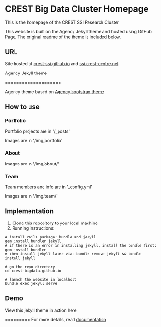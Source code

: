 # CREST Big Data Cluster Homepage

This is the homepage of the CREST SSI Research Cluster

This website is built on the Agency Jekyll theme and hosted using GitHub Page. The original readme of the theme is included below.

## URL

Site hosted at [crest-ssi.github.io](https://crest-ssi.github.io) and [ssi.crest-centre.net](https://ssi.crest-centre.net).

Agency Jekyll theme

====================

Agency theme based on [Agency bootstrap theme](https://startbootstrap.com/template-overviews/agency/)

## How to use

### Portfolio

Portfolio projects are in '/_posts'

Images are in '/img/portfolio'

### About

Images are in '/img/about/'

### Team

Team members and info are in '_config.yml'

Images are in '/img/team/'

## Implementation

1. Clone this repository to your local machine
2. Running instructions:

```shell
# install rails package: bundle and jekyll
gem install bundler jekyll
# if there is an error in installing jekyll, install the bundle first: gem install bundler
# then install jekyll later via: bundle remove jekyll && bundle install jekyll

# go the repo directory
cd crest-bigdata.github.io

# launch the website in localhost
bundle exec jekyll serve
```

## Demo

View this jekyll theme in action [here](https://y7kim.github.io/agency-jekyll-theme)

=========
For more details, read [documentation](http://jekyllrb.com/)
